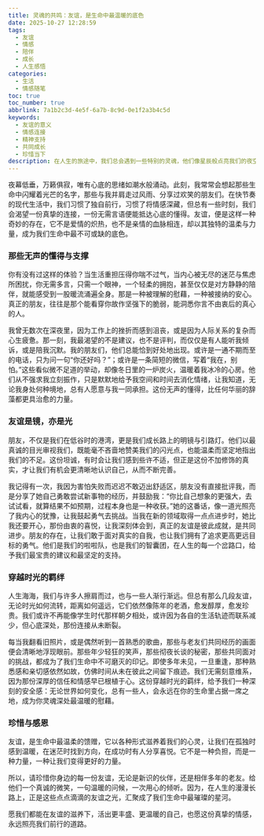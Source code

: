```yaml
---
title: 灵魂的共鸣：友谊，是生命中最温暖的底色
date: 2025-10-27 12:28:59
tags:
  - 友谊
  - 情感
  - 陪伴
  - 成长
  - 人生感悟
categories:
  - 生活
  - 情感随笔
toc: true
toc_number: true
abbrlink: 7a1b2c3d-4e5f-6a7b-8c9d-0e1f2a3b4c5d
keywords:
  - 友谊的意义
  - 情感连接
  - 精神支持
  - 共同成长
  - 珍惜当下
description: 在人生的旅途中，我们总会遇到一些特别的灵魂，他们像星辰般点亮我们的夜空，像港湾般给予我们依靠。这篇文章，将带你走进友谊的深处，感受那些无声的懂得、坚定的支撑，以及它如何成为我们生命中最温暖、最持久的底色。
---
```


夜幕低垂，万籁俱寂，唯有心底的思绪如潮水般涌动。此刻，我常常会想起那些生命中闪耀着光芒的名字，那些与我并肩走过风雨、分享过欢笑的朋友们。在快节奏的现代生活中，我们习惯了独自前行，习惯了将情感深藏，但总有一些时刻，我们会渴望一份真挚的连接，一份无需言语便能抵达心底的懂得。友谊，便是这样一种奇妙的存在，它不是爱情的炽热，也不是亲情的血脉相连，却以其独特的温柔与力量，成为我们生命中最不可或缺的底色。

### 那些无声的懂得与支撑

你有没有过这样的体验？当生活重担压得你喘不过气，当内心被无尽的迷茫与焦虑所困扰，你无需多言，只需一个眼神，一个轻柔的拥抱，甚至仅仅是对方静静的陪伴，就能感受到一股暖流涌遍全身。那是一种被理解的慰藉，一种被接纳的安心。真正的朋友，往往是那个能看穿你故作坚强下的脆弱，能洞悉你言不由衷后的真心的人。

我曾无数次在深夜里，因为工作上的挫折而感到沮丧，或是因为人际关系的复杂而心生疲惫。那一刻，我最渴望的不是建议，也不是评判，而仅仅是有人能听我倾诉，或是陪我沉默。我的朋友们，他们总能恰到好处地出现。或许是一通不期而至的电话，只为问一句“你还好吗？”；或许是一条简短的微信，写着“我在，别怕。”这些看似微不足道的举动，却像冬日里的一炉炭火，温暖着我冰冷的心房。他们从不强求我立刻振作，只是默默地给予我空间和时间去消化情绪，让我知道，无论我身处何种境地，总有人愿意与我一同承担。这份无声的懂得，比任何华丽的辞藻都更具治愈的力量。

### 友谊是镜，亦是光

朋友，不仅是我们在低谷时的港湾，更是我们成长路上的明镜与引路灯。他们以最真诚的目光审视我们，既能毫不吝啬地赞美我们的闪光点，也能温柔而坚定地指出我们的不足。这份坦诚，有时会让我们感到些许不适，但正是这份不加修饰的真实，才让我们有机会更清晰地认识自己，从而不断完善。

我记得有一次，我因为害怕失败而迟迟不敢迈出舒适区，朋友没有直接批评我，而是分享了她自己勇敢尝试新事物的经历，并鼓励我：“你比自己想象的更强大，去试试看，就算结果不如预期，过程本身也是一种收获。”她的这番话，像一道光照亮了我内心的犹豫，让我鼓起勇气去挑战。当我在新的领域取得一点点进步时，她比我还要开心，那份由衷的喜悦，让我深刻体会到，真正的友谊是彼此成就，是共同进步。朋友的存在，让我们敢于面对真实的自我，也让我们拥有了追求更高更远目标的勇气。他们是我们的啦啦队，也是我们的智囊团，在人生的每一个岔路口，给予我们最宝贵的建议和最坚定的支持。

### 穿越时光的羁绊

人生海海，我们与许多人擦肩而过，也与一些人渐行渐远。但总有那么几段友谊，无论时光如何流转，距离如何遥远，它们依然像陈年的老酒，愈发醇厚，愈发珍贵。我们或许不再能像学生时代那样朝夕相处，或许因为各自的生活轨迹而联系减少，但心底深处，那份连接从未断裂。

每当我翻看旧照片，或是偶然听到一首熟悉的歌曲，那些与老友们共同经历的画面便会清晰地浮现眼前。那些年少轻狂的笑声，那些彻夜长谈的秘密，那些共同面对的挑战，都成为了我们生命中不可磨灭的印记。即使多年未见，一旦重逢，那种熟悉感和亲切感依然如故，仿佛时间从未在彼此之间留下痕迹。我们无需刻意维系，因为那份深厚的信任和情感早已根植于心。这份穿越时光的羁绊，给予我们一种深刻的安全感：无论世界如何变化，总有一些人，会永远在你的生命里占据一席之地，成为你灵魂深处最温暖的慰藉。

### 珍惜与感恩

友谊，是生命中最温柔的馈赠，它以各种形式滋养着我们的心灵，让我们在孤独时感到温暖，在迷茫时找到方向，在成功时有人分享喜悦。它不是一种负担，而是一种力量，一种让我们变得更好的力量。

所以，请珍惜你身边的每一份友谊，无论是新识的伙伴，还是相伴多年的老友。给他们一个真诚的微笑，一句温暖的问候，一次用心的倾听。因为，在人生的漫漫长路上，正是这些点点滴滴的友谊之光，汇聚成了我们生命中最璀璨的星河。

愿我们都能在友谊的滋养下，活出更丰盛、更温暖的自己，也愿这份真挚的情感，永远照亮我们前行的道路。